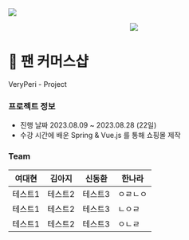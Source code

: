 <img src="https://capsule-render.vercel.app/api?type=waving&color=auto&height=200&section=header&text=　&fontSize=90" />
<p align="center">
  <img src="https://github.com/dkth1122/Project_4/assets/130977379/8968344a-101a-4679-8437-072d769dd9b1" />
</p>




# 🔎 팬 커머스샵
VeryPeri - Project

### 프로젝트 정보
* 진행 날짜 2023.08.09 ~ 2023.08.28 (22일)
* 수강 시간에 배운 Spring & Vue.js 를 통해 쇼핑몰 제작


### Team

|여대현|김아지|신동환|한나라|
|------|---|---|---|
|테스트1|테스트2|테스트3|ㅇㄹㄴㅇ|
|테스트1|테스트2|테스트3|ㄴㅇㄹ|
|테스트1|테스트2|테스트3|ㅇㄴㄹ|
